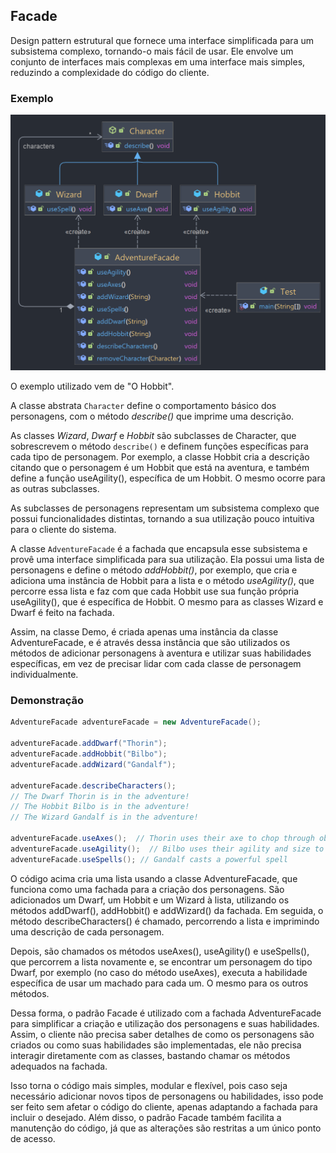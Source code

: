 ## Facade

Design pattern estrutural que fornece uma interface simplificada para um subsistema complexo, tornando-o mais fácil de usar. Ele envolve um conjunto de interfaces mais complexas em uma interface mais simples, reduzindo a complexidade do código do cliente.

### Exemplo

![facade-diagram](../UML_Diagrams/facade.png)

O exemplo utilizado vem de "O Hobbit".

A classe abstrata `Character` define o comportamento básico dos personagens, com o método _describe()_ que imprime uma descrição.

As classes _Wizard_, _Dwarf_ e _Hobbit_ são subclasses de Character, que sobrescrevem o método `describe()` e definem funções específicas para cada tipo de personagem. Por exemplo, a classe Hobbit cria a descrição citando que o personagem é um Hobbit que está na aventura, e também define a função useAgility(), específica de um Hobbit. O mesmo ocorre para as outras subclasses.

As subclasses de personagens representam um subsistema complexo que possui funcionalidades distintas, tornando a sua utilização pouco intuitiva para o cliente do sistema.

A classe `AdventureFacade` é a fachada que encapsula esse subsistema e provê uma interface simplificada para sua utilização. Ela possui uma lista de personagens e define o método _addHobbit()_, por exemplo, que cria e adiciona uma instância de Hobbit para a lista e o método _useAgility()_, que percorre essa lista e faz com que cada Hobbit use sua função própria useAgility(), que é específica de Hobbit. O mesmo para as classes Wizard e Dwarf é feito na fachada. 

Assim, na classe Demo, é criada apenas uma instância da classe AdventureFacade, e é através dessa instância que são utilizados os métodos de adicionar personagens à aventura e utilizar suas habilidades específicas, em vez de precisar lidar com cada classe de personagem individualmente.

### Demonstração

```java
AdventureFacade adventureFacade = new AdventureFacade();

adventureFacade.addDwarf("Thorin");
adventureFacade.addHobbit("Bilbo");
adventureFacade.addWizard("Gandalf");

adventureFacade.describeCharacters(); 
// The Dwarf Thorin is in the adventure!
// The Hobbit Bilbo is in the adventure!
// The Wizard Gandalf is in the adventure!

adventureFacade.useAxes();  // Thorin uses their axe to chop through obstacles
adventureFacade.useAgility();  // Bilbo uses their agility and size to infiltrate or go unnoticed
adventureFacade.useSpells(); // Gandalf casts a powerful spell

```

O código acima cria uma lista usando a classe AdventureFacade, que funciona como uma fachada para a criação dos personagens. São adicionados um Dwarf, um Hobbit e um Wizard à lista, utilizando os métodos addDwarf(), addHobbit() e addWizard() da fachada. Em seguida, o método describeCharacters() é chamado, percorrendo a lista e imprimindo uma descrição de cada personagem.  

Depois, são chamados os métodos useAxes(), useAgility() e useSpells(), que percorrem a lista novamente e, se encontrar um personagem do tipo Dwarf, por exemplo (no caso do método useAxes), executa a habilidade específica de usar um machado para cada um. O mesmo para os outros métodos. 

Dessa forma, o padrão Facade é utilizado com a fachada AdventureFacade para simplificar a criação e utilização dos personagens e suas habilidades. Assim, o cliente não precisa saber detalhes de como os personagens são criados ou como suas habilidades são implementadas, ele não precisa interagir diretamente com as classes, bastando chamar os métodos adequados na fachada.

Isso torna o código mais simples, modular e flexível, pois caso seja necessário adicionar novos tipos de personagens ou habilidades, isso pode ser feito sem afetar o código do cliente, apenas adaptando a fachada para incluir o desejado. Além disso, o padrão Facade também facilita a manutenção do código, já que as alterações são restritas a um único ponto de acesso.
